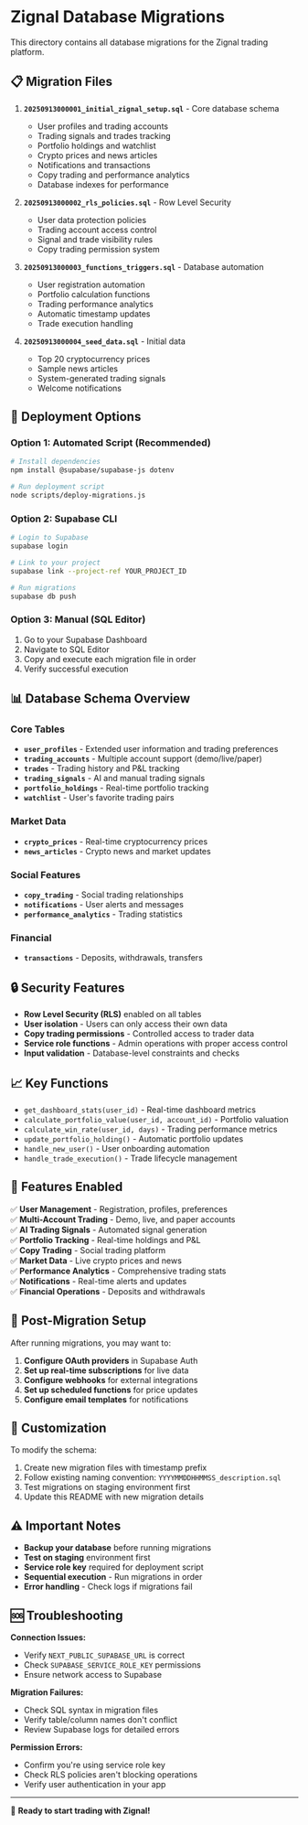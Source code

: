 # Zignal Database Migrations

This directory contains all database migrations for the Zignal trading platform.

## 📋 Migration Files

1. **`20250913000001_initial_zignal_setup.sql`** - Core database schema
   - User profiles and trading accounts
   - Trading signals and trades tracking
   - Portfolio holdings and watchlist
   - Crypto prices and news articles
   - Notifications and transactions
   - Copy trading and performance analytics
   - Database indexes for performance

2. **`20250913000002_rls_policies.sql`** - Row Level Security
   - User data protection policies
   - Trading account access control
   - Signal and trade visibility rules
   - Copy trading permission system

3. **`20250913000003_functions_triggers.sql`** - Database automation
   - User registration automation
   - Portfolio calculation functions
   - Trading performance analytics
   - Automatic timestamp updates
   - Trade execution handling

4. **`20250913000004_seed_data.sql`** - Initial data
   - Top 20 cryptocurrency prices
   - Sample news articles
   - System-generated trading signals
   - Welcome notifications

## 🚀 Deployment Options

### Option 1: Automated Script (Recommended)

```bash
# Install dependencies
npm install @supabase/supabase-js dotenv

# Run deployment script
node scripts/deploy-migrations.js
```

### Option 2: Supabase CLI

```bash
# Login to Supabase
supabase login

# Link to your project
supabase link --project-ref YOUR_PROJECT_ID

# Run migrations
supabase db push
```

### Option 3: Manual (SQL Editor)

1. Go to your Supabase Dashboard
2. Navigate to SQL Editor
3. Copy and execute each migration file in order
4. Verify successful execution

## 📊 Database Schema Overview

### Core Tables

- **`user_profiles`** - Extended user information and trading preferences
- **`trading_accounts`** - Multiple account support (demo/live/paper)
- **`trades`** - Trading history and P&L tracking
- **`trading_signals`** - AI and manual trading signals
- **`portfolio_holdings`** - Real-time portfolio tracking
- **`watchlist`** - User's favorite trading pairs

### Market Data

- **`crypto_prices`** - Real-time cryptocurrency prices
- **`news_articles`** - Crypto news and market updates

### Social Features

- **`copy_trading`** - Social trading relationships
- **`notifications`** - User alerts and messages
- **`performance_analytics`** - Trading statistics

### Financial

- **`transactions`** - Deposits, withdrawals, transfers

## 🔒 Security Features

- **Row Level Security (RLS)** enabled on all tables
- **User isolation** - Users can only access their own data
- **Copy trading permissions** - Controlled access to trader data
- **Service role functions** - Admin operations with proper access control
- **Input validation** - Database-level constraints and checks

## 📈 Key Functions

- `get_dashboard_stats(user_id)` - Real-time dashboard metrics
- `calculate_portfolio_value(user_id, account_id)` - Portfolio valuation
- `calculate_win_rate(user_id, days)` - Trading performance metrics
- `update_portfolio_holding()` - Automatic portfolio updates
- `handle_new_user()` - User onboarding automation
- `handle_trade_execution()` - Trade lifecycle management

## 🎯 Features Enabled

✅ **User Management** - Registration, profiles, preferences  
✅ **Multi-Account Trading** - Demo, live, and paper accounts  
✅ **AI Trading Signals** - Automated signal generation  
✅ **Portfolio Tracking** - Real-time holdings and P&L  
✅ **Copy Trading** - Social trading platform  
✅ **Market Data** - Live crypto prices and news  
✅ **Performance Analytics** - Comprehensive trading stats  
✅ **Notifications** - Real-time alerts and updates  
✅ **Financial Operations** - Deposits and withdrawals  

## 🔧 Post-Migration Setup

After running migrations, you may want to:

1. **Configure OAuth providers** in Supabase Auth
2. **Set up real-time subscriptions** for live data
3. **Configure webhooks** for external integrations
4. **Set up scheduled functions** for price updates
5. **Configure email templates** for notifications

## 📝 Customization

To modify the schema:

1. Create new migration files with timestamp prefix
2. Follow existing naming convention: `YYYYMMDDHHMMSS_description.sql`
3. Test migrations on staging environment first
4. Update this README with new migration details

## ⚠️ Important Notes

- **Backup your database** before running migrations
- **Test on staging** environment first
- **Service role key** required for deployment script
- **Sequential execution** - Run migrations in order
- **Error handling** - Check logs if migrations fail

## 🆘 Troubleshooting

**Connection Issues:**
- Verify `NEXT_PUBLIC_SUPABASE_URL` is correct
- Check `SUPABASE_SERVICE_ROLE_KEY` permissions
- Ensure network access to Supabase

**Migration Failures:**
- Check SQL syntax in migration files
- Verify table/column names don't conflict
- Review Supabase logs for detailed errors

**Permission Errors:**
- Confirm you're using service role key
- Check RLS policies aren't blocking operations
- Verify user authentication in your app

---

🚀 **Ready to start trading with Zignal!**